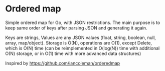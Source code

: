 # Ordered map

Simple ordered map for Go, with JSON restrictions. The main purpose is to keep same order of keys after parsing JSON and generating it again.

Keys are strings, Values are any JSON values (float, string, boolean, null, array, map/object).
Storage is O(N), operations are O(1), except Delete, which is O(N) time (can be reimplemented in O(log(N)) time with additional O(N) storage, or in O(1) time with more advanced data structures)

Inspired by https://github.com/iancoleman/orderedmap
